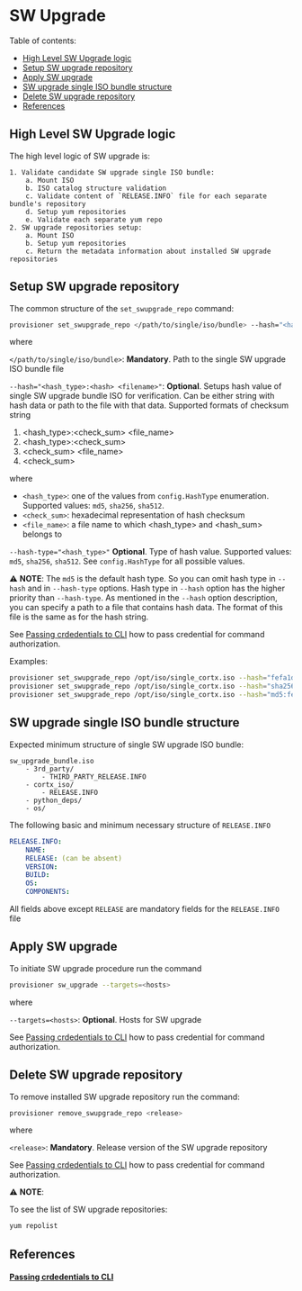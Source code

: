 # SW Upgrade

Table of contents:

- [High Level SW Upgrade logic](#high-level-sw-upgrade-logic)
- [Setup SW upgrade repository](#setup-sw-upgrade-repository)
- [Apply SW upgrade](#apply-sw-upgrade)
- [SW upgrade single ISO bundle structure](#sw-upgrade-single-iso-bundle-structure)
- [Delete SW upgrade repository](#delete-sw-upgrade-repository)
- [References](#references)


## High Level SW Upgrade logic

The high level logic of SW upgrade is:

    1. Validate candidate SW upgrade single ISO bundle:
        a. Mount ISO
        b. ISO catalog structure validation
        c. Validate content of `RELEASE.INFO` file for each separate bundle's repository
        d. Setup yum repositories
        e. Validate each separate yum repo
    2. SW upgrade repositories setup:
        a. Mount ISO
        b. Setup yum repositories
        c. Return the metadata information about installed SW upgrade repositories

## Setup SW upgrade repository

The common structure of the `set_swupgrade_repo` command:
```bash
provisioner set_swupgrade_repo </path/to/single/iso/bundle> --hash="<hash_type>:<hash> <filename>"  --hash-type="<hash_type>"
```

where

`</path/to/single/iso/bundle>`: **Mandatory**. Path to the single SW upgrade ISO bundle file

`--hash="<hash_type>:<hash> <filename>"`: **Optional**. Setups hash value of single SW upgrade bundle ISO for verification.
Can be either string with hash data or path to the file with that data.
Supported formats of checksum string

1. <hash_type>:<check_sum> <file_name>
2. <hash_type>:<check_sum>
3. <check_sum> <file_name>
4. <check_sum>

where

- `<hash_type>`: one of the values from `config.HashType` enumeration. Supported values: `md5`, `sha256`, `sha512`.
- `<check_sum>`: hexadecimal representation of hash checksum
- `<file_name>`: a file name to which <hash_type> and <hash_sum> belongs to

 `--hash-type="<hash_type>"` **Optional**. Type of hash value. Supported values: `md5`, `sha256`, `sha512`. See `config.HashType` for all possible values.

:warning: **NOTE**: The `md5` is the default hash type. So you can omit hash type in `--hash` and in `--hash-type` options.
Hash type in `--hash` option has the higher priority than `--hash-type`.
As mentioned in the `--hash` option description, you can specify a path to a file that contains hash data. The format of this file is
the same as for the hash string.

See [Passing crdedentials to CLI](#passing-crdedentials-to-cliapipythonreadmemdpassing-crdedentials-to-cli) how to pass
credential for command authorization.

Examples:
```bash
provisioner set_swupgrade_repo /opt/iso/single_cortx.iso --hash="fefa1db67588d2783b83f07f4f5beb5c"
provisioner set_swupgrade_repo /opt/iso/single_cortx.iso --hash="sha256:ff01da01d4304729bfbad3aeca53b705c1d1d2132e94e4303c1ea210288de12b"
provisioner set_swupgrade_repo /opt/iso/single_cortx.iso --hash="md5:fefa1db67588d2783b83f07f4f5beb5c /opt/iso/single_cortx.iso"
```

## SW upgrade single ISO bundle structure

Expected minimum structure of single SW upgrade ISO bundle:
```
sw_upgrade_bundle.iso
    - 3rd_party/
        - THIRD_PARTY_RELEASE.INFO
    - cortx_iso/
        - RELEASE.INFO
    - python_deps/
    - os/
```

The following basic and minimum necessary structure of `RELEASE.INFO`

```yaml
RELEASE.INFO:
    NAME:
    RELEASE: (can be absent)
    VERSION:
    BUILD:
    OS:
    COMPONENTS:
```

All fields above except `RELEASE` are mandatory fields for the `RELEASE.INFO` file


## Apply SW upgrade

To initiate SW upgrade procedure run the command

```bash
provisioner sw_upgrade --targets=<hosts>
```

where

`--targets=<hosts>`: **Optional**. Hosts for SW upgrade

See [Passing crdedentials to CLI](#passing-crdedentials-to-cliapipythonreadmemdpassing-crdedentials-to-cli) how to pass
credential for command authorization.

## Delete SW upgrade repository

To remove installed SW upgrade repository run the command:
```bash
provisioner remove_swupgrade_repo <release>
```

where

`<release>`: **Mandatory**. Release version of the SW upgrade repository

See [Passing crdedentials to CLI](#passing-crdedentials-to-cliapipythonreadmemdpassing-crdedentials-to-cli) how to pass
credential for command authorization.

:warning: **NOTE**:

To see the list of SW upgrade repositories:
```bash
yum repolist
```


## References

#### [Passing crdedentials to CLI](../../api/python/README.md#passing-crdedentials-to-cli)

